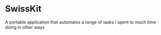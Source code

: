 # SwissKit
A portable application that automates a range of tasks I spent to much time doing in other ways
